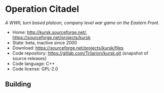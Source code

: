 # Operation Citadel

_A WWII, turn based platoon, company level war game on the Eastern Front._

- Home: http://kursk.sourceforge.net/, https://sourceforge.net/projects/kursk
- State: beta, inactive since 2000
- Download: https://sourceforge.net/projects/kursk/files
- Code repository: https://gitlab.com/Trilarion/kursk.git (snapshot of source releases)
- Code language: C++
- Code license: GPL-2.0

## Building

